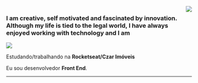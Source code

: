 <img align='right' src="https://github-readme-stats.vercel.app/api?username=iuricode&show_icons=true&title_color=FFFFFF&text_color=FFFFFF&icon_color=FFFFFF&bg_color=4B0082&cache_seconds=2300">

### I am creative, self motivated and fascinated by innovation. Although my life is tied to the legal world, I have always enjoyed working with technology and I am

<img src="https://img.shields.io/static/v1?label=Overview&message=PABLO MARTINS&color=4B0082&style=for-the-badge&logo=GitHub">

<p>

Estudando/trabalhando na **Rocketseat/Czar Imóveis**<br/>

Eu sou desenvolvedor **Front End**.


</p>
<hr>
